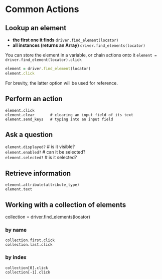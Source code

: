 # Common Actions

## Lookup an element

+ __the first one it finds__ `driver.find_element(locator)`
+ __all instances (returns an Array)__ `driver.find_elements(locator)`

You can store the element in a variable, or chain actions onto it
`element = driver.find_element(locator).click`

```ruby
element = driver.find_element(locator)
element.click
```

For brevity, the latter option will be used for reference.

## Perform an action
`element.click`  
`element.clear       # clearing an input field of its text`  
`element.send_keys   # typing into an input field`  

## Ask a question
`element.displayed?`  # is it visible?  
`element.enabled?`    # can it be selected?  
`element.selected?`   # is it selected?  

## Retrieve information
`element.attribute(attribute_type)`  
`element.text`  

## Working with a collection of elements
collection = driver.find_elements(locator)  

### by name
`collection.first.click`  
`collection.last.click`  

### by index
`collection[0].click`  
`collection[-1].click`  
